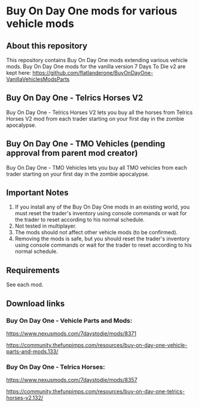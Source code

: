# Buy On Day One mods for various vehicle mods

## About this repository
This repository contains Buy On Day One mods extending various vehicle mods.
Buy On Day One mods for the vanilla version 7 Days To Die v2 are kept here: https://github.com/flatlanderone/BuyOnDayOne-VanillaVehiclesModsParts

## Buy On Day One - Telrics Horses V2
Buy On Day One - Telrics Horses V2 lets you buy all the horses from Telrics Horses V2 mod from each trader starting on your first day in the zombie apocalypse. 

## Buy On Day One - TMO Vehicles (pending approval from parent mod creator)
Buy On Day One - TMO Vehicles lets you buy all TMO vehicles from each trader starting on your first day in the zombie apocalypse.

## Important Notes 
1. If you install any of the Buy On Day One mods in an existing world, you must reset the trader's inventory using console commands or wait for the trader to reset according to his normal schedule.
2. Not tested in multiplayer.
3. The mods should not affect other vehicle mods (to be confirmed).
4. Removing the mods is safe, but you should reset the trader's inventory using console commands or wait for the trader to reset according to his normal schedule.

## Requirements
See each mod.

## Download links
### Buy On Day One - Vehicle Parts and Mods:
https://www.nexusmods.com/7daystodie/mods/8371

https://community.thefunpimps.com/resources/buy-on-day-one-vehicle-parts-and-mods.133/

### Buy On Day One - Telrics Horses:
https://www.nexusmods.com/7daystodie/mods/8357

https://community.thefunpimps.com/resources/buy-on-day-one-telrics-horses-v2.132/
